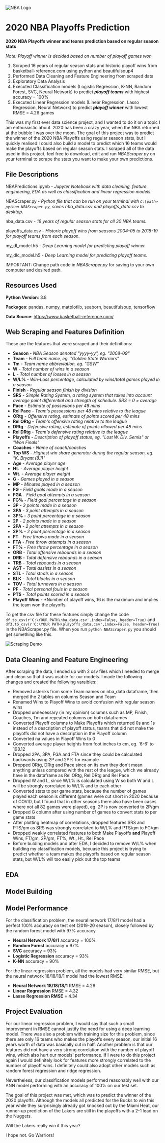 ![NBA Logo](https://github.com/julianliu17/2020-NBA-Playoff-Predictions/blob/master/Pictures/NBAlogo.png "NBA Logo")
# 2020 NBA Playoffs Prediction 
**2020 NBA Playoffs winner and teams prediction based on regular season stats**

*Note: Playoff winner is decided based on number of playoff games won*

1. Scraped 16 years of regular season stats and historic playoff wins from basketball-reference.com using python and beautifulsoup4
2. Performed Data Cleaning and Feature Engineering from scraped data
3. Exploratory Data Analysis
4. Executed Classification models (Logistic Regression, K-NN, Random Forest, SVC, Neural Network) to predict __*playoff teams*__ with highest accuracy = 100%
5. Executed Linear Regression models (Linear Regression, Lasso Regression, Neural Network) to predict __*playoff winner*__ with lowest RMSE = 4.26 games

This was my first ever data science project, and I wanted to do it on a topic I am enthusiastic about. 2020 has been a crazy year, when the NBA returned at the bubble I was over the moon. The goal of this project was to predict the winner of the 2020 NBA Playoffs using regular season stats, but I quickly realised I could also build a model to predict which 16 teams would make the playoffs based on regular season stats. I scraped all of the data used in this project, feel free to download, edit and run *NBAScraper.py* on your terminal to scrape the stats you want to make your own predictions.

## File Descriptions
NBAPredictions.ipynb - *Jupyter Notebook with data cleaning, feature engineering, EDA as well as classification and linear regression models.*

NBAScraper.py - *Python file that can be run on your terminal with `C:\path> python NBAScraper.py`, saves nba_data.csv and playoffs_data.csv to desktop.*

nba_data.csv - *16 years of regular season stats for all 30 NBA teams.*

playoffs_data.csv - *Historic playoff wins from seasons 2004-05 to 2018-19 for playoff teams from each season.* 

my_dl_model.h5 - *Deep Learning model for predicting playoff winner.*

my_dlc_model.h5 - *Deep Learning model for predicting playoff teams.*

IMPORTANT: Change path code in *NBAScraper.py* for saving to your own computer and desired path.

## Resources Used
__Python Version__: 3.8

__Packages__: pandas, numpy, matplotlib, seaborn, beautifulsoup, tensorflow

__Data Source__: https://www.basketball-reference.com/
## Web Scraping and Features Definition
These are the features that were scraped and their definitions:
  * __Season__ - *NBA Season denoted "yyyy-yy", eg. "2008-09"*
  * __Team__ - *Full team name, eg. "Golden State Warriors"*
  * __Tm__ - *Team name abbreviation, eg. "GSW"*
  * __W__ - *Total number of wins in a season*
  * __L__ - *Total number of losses in a season*
  * __W/L%__ - *Win-Loss percentage, calculated by wins/total games played in a season*
  * __Finish__ - *Regular season finish by division*
  * __SRS__ - *Simple Rating System, a rating system that takes into account average point differential and strength of schedule. SRS = 0 = average*
  * __Pace__ - *Estimate of possesions per 48 mins*
  * __Rel Pace__ - *Team's possessions per 48 mins relative to the league*
  * __ORtg__ - *Offensive rating, estimate of points scored per 48 mins*
  * __Rel ORtg__ - *Team's offensive rating relative to the league*
  * __DRtg__ - *Defensive rating, estimate of points allowed per 48 mins*
  * __Rel DRtg__ - *Team's defensive rating relative to the league*
  * __Playoffs__ - *Description of playoff status, eg. "Lost W. Div. Semis" or "Won Finals"*
  * __Coaches__ - *Name of coach/coaches*
  * __Top WS__ - *Highest win share generator during the regular season, eg. "K. Bryant (8.1)"*
  * __Age__ - *Average player age*
  * __Ht.__ - *Average player height*
  * __Wt.__ - *Average player weight*
  * __G__ - *Games played in a season*
  * __MP__ - *Minutes played in a season*
  * __FG__ - *Field goals made in a season*
  * __FGA__ - *Field goal attempts in a season*
  * __FG%__ - *Field goal percentage in a season*
  * __3P__ - *3 points made in a season*
  * __3PA__ - *3 point attempts in a season*
  * __3P%__ - *3 point percentage in a season*
  * __2P__ - *2 points made in a season*
  * __2PA__ - *2 point attempts in a season*
  * __2P%__ - *2 point percentage in a season*
  * __FT__ - *Free throws made in a season*
  * __FTA__ - *Free throw attempts in a season*
  * __FT%__ - *Free throw percentage in a season*
  * __ORB__ - *Total offensive rebounds in a season*
  * __DRB__ - *Total defensive rebounds in a season*
  * __TRB__ - *Total rebounds in a season*
  * __AST__ - *Total assists in a season*
  * __STL__ - *Total steals in a season*
  * __BLK__ - *Total blocks in a season*
  * __TOV__ - *Total turnovers in a season*
  * __PF__ - *Total personal fouls in a season*
  * __PTS__ - *Total points scored in a season*
  * __Playoff Wins__ - *Number of playoff wins, 16 is the maximum and implies the team won the playoffs

To get the csv file for these features simply change the code `df.to_csv(r'C:\YOUR PATH\nba_data.csv',index=False, header=True)` and `df3.to_csv(r'C:\YOUR PATH\playoffs_data.csv',index=False, header=True)` in the NBAScraper.py file. When you run `python NBAScraper.py` you should get something like this.

![Scraping Demo](https://github.com/julianliu17/2020-NBA-Playoff-Predictions/blob/master/Pictures/ScrapingDemo.JPG "Scraping Demo")

## Data Cleaning and Feature Engineering
After scraping the data, I ended up with 2 csv files which I needed to merge and clean so that it was usable for our models. I made the following changes and created the following varaibles:
  * Removed asteriks from some Team names on nba_data dataframe, then merged the 2 tables on columns Season and Team
  * Renamed Wins to Playoff Wins to avoid confusion with regular season wins
  * Dropped unnecessary (in my opinion) columns such as MP, Finish, Coaches, Tm and repeated columns on both dataframes
  * Converted Playoff columns to Make Playoffs which returned 0s and 1s instead of a description of playoff status, teams that did not make the playoffs did not have a description in the Playoff column
  * Converted na values in Playoff Wins to 0
  * Converted average player heights from foot inches to cm, eg. '6-6' to 198.12
  * Dropped 2PA, 3PA, FGA and FTA since they could be calculated backwards using 2P and 2P% for example
  * Dropped ORtg, DRtg and Pace since on its own they don't mean anything unless compared with the rest of the league, which we already have in the dataframe as Rel ORtg, Rel DRtg and Rel Pace
  * Dropped W and L, since W/L% is calculated using W so both W and L will be strongly correlated to W/L% and to each other
  * Converted stats to per game stats, because the number of games played each season is different (games were cut short in 2020 because of COVID, but I found that in other seasons there also have been cases where not all 82 games were played), eg. 2P is now converted to 2P/gm
  * Dropped G column after using number of games to convert stats to per game stats
  * After plotting heatmap of correlations, dropped features SRS and PTS/gm as SRS was strongly correlated to W/L% and PTS/gm to FG/gm
  * Dropped weakly correlated features to both Make Playoffs __and__ Playoff Wins, FT/gm, 2P/gm, FT%, Wt., Ht., Rel Pace
  * Before bulding models and after EDA, I decided to remove W/L% when building my classification models, becuase this project is trying to predict whether a team makes the playoffs based on regular season stats, but W/L% will too easily pick out the top teams

## EDA

## Model Building

## Model Performance
For the classification problem, the neural network 17/8/1 model had a perfect 100% accuracy on test set (2019-20 season), closely followed by the random forest model with 97% accuracy.

  * __Neural Network 17/8/1__ accuracy = 100%
  * __Random Forest__ accuracy = 97%
  * __SVC__ accuracy = 93%
  * __Logistic Regression__ accuracy = 93%
  * __K-NN__ accuracy = 90%

For the linear regression problem, all the models had very similar RMSE, but the neural network 18/18/18/1 model had the lowest RMSE.

  * __Neural Network 18/18/18/1__ RMSE = 4.26
  * __Linear Regression__ RMSE = 4.32
  * __Lasso Regression RMSE__ = 4.34

## Project Evaluation
For our linear regression problem, I would say that such a small improvement in RMSE cannot justify the need for using a deep learning model. There was also a problem with training size for this problem, since there are only 16 teams who makes the playoffs every season, our initial 16 years worth of data was basically cut in half. Another problem is that our features did not have a very strong correlation with the number of playoff wins, which also hurt our models' performance. If I were to do this project again I would definitely look for features more strongly correlated to the number of playoff wins. I definitely could also adopt other models such as random forest regression and ridge regression.

Nevertheless, our classification models performed reasonably well with our ANN model performing with an accuracy of 100% on our test set.

The goal of this project was met, which was to predict the winner of the 2020 playoffs. Although the models all predicted for the Bucks to win this year while they surprisingly already got knocked out by the Miami Heat, our runner-up prediction of the Lakers are still in the playoffs with a 2-1 lead on the Nuggets. 

Will the Lakers really win it this year? 

I hope not. Go Warriors!

